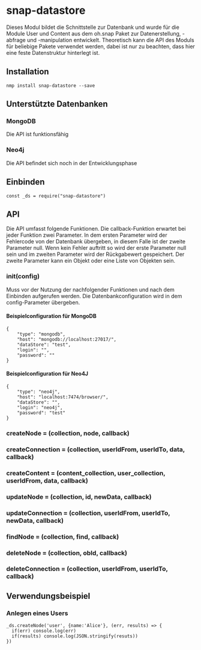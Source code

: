 # snap-datastore

Dieses Modul bildet die Schnittstelle zur Datenbank und wurde für die Module User und Content aus dem oh.snap Paket zur
Datenerstellung, -abfrage und -manipulation entwickelt. Theoretisch kann die API des Moduls für beliebige Pakete verwendet werden,
dabei ist nur zu beachten, dass hier eine feste Datenstruktur hinterlegt ist. 

## Installation
```console
nmp install snap-datastore --save
```

## Unterstützte Datenbanken
### MongoDB
Die API ist funktionsfähig
### Neo4j
Die API befindet sich noch in der Entwicklungsphase

## Einbinden
```
const _ds = require("snap-datastore")
```

## API
Die API umfasst folgende Funktionen. Die callback-Funktion erwartet bei jeder Funktion zwei Parameter. In dem ersten Parameter wird der Fehlercode von der Datenbank übergeben, in diesem Falle ist der zweite Parameter null. Wenn kein Fehler auftritt so wird der erste Parameter null sein und im zweiten Parameter wird der Rückgabewert gespeichert. Der zweite Parameter kann ein Objekt oder eine Liste von Objekten sein.  
### init(config)
Muss vor der Nutzung der nachfolgender Funktionen und nach dem Einbinden aufgerufen werden. Die Datenbankconfiguration wird in dem config-Parameter übergeben.
#### Beispielconfiguration für MongoDB
```
{   
    "type": "mongodb",
    "host": "mongodb://localhost:27017/",
    "dataStore": "test",
    "login": "",
    "password": ""
}
```

#### Beispielconfiguration für Neo4J
```
{   
    "type": "neo4j",
    "host": "localhost:7474/browser/",
    "dataStore": "",
    "login": "neo4j",
    "password": "test"
}
```
### createNode = (collection, node, callback)
### createConnection = (collection, userIdFrom, userIdTo, data, callback)
### createContent = (content_collection, user_collection, userIdFrom, data, callback)
### updateNode = (collection, id, newData, callback)
### updateConnection = (collection, userIdFrom, userIdTo, newData, callback)
### findNode = (collection, find, callback)
### deleteNode = (collection, obId, callback)
### deleteConnection = (collection, userIdFrom, userIdTo, callback)

## Verwendungsbeispiel
### Anlegen eines Users
```
_ds.createNode('user', {name:'Alice'}, (err, results) => { 
  if(err) console.log(err) 
  if(results) console.log(JSON.stringify(resuts))
})
```
